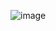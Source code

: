 
![image](https://user-images.githubusercontent.com/23376002/208251953-d58727bd-29eb-4418-a1c7-19b487bc8a0f.png)

